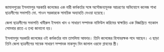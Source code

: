 জামালপুরের ইসলামপুর সরকারি কলেজের এক নারী কর্মকর্তার সঙ্গে অসৌজন্যমূলক আচরণের অভিযোগে কলেজ শাখা ছাত্রলীগের সভাপতি মো. শাওন সরকারকে সাময়িক অব্যাহতি দেওয়া হয়েছে।

জেলা ছাত্রলীগের সভাপতি খাবীরুল ইসলাম খান ও সাধারণ সম্পাদক নাফিউল করিমের স্বাক্ষরিত এক বিজ্ঞপ্তিতে গতকাল সোমবার রাতে এ তথ্য জানানো হয়।

ইসলামপুর সরকারি কলেজের ওই কর্মকর্তার নাম তাসলিমা আক্তার। তিনি কলেজের হিসাবরক্ষক পদে আছেন। এ ছাড়া তিনি জেলা ছাত্রলীগের সাবেক সাধারণ সম্পাদক মাকসুদ বিন জালাল ওরফে প্লাবনের স্ত্রী।
